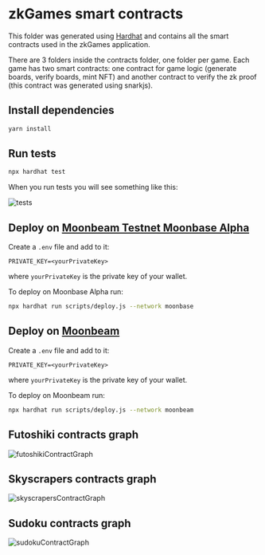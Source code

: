 # zkGames smart contracts

This folder was generated using [Hardhat](https://github.com/NomicFoundation/hardhat) and contains all the smart contracts used in the zkGames application.

There are 3 folders inside the contracts folder, one folder per game. Each game has two smart contracts: one contract for game logic (generate boards, verify boards, mint NFT) and another contract to verify the zk proof (this contract was generated using snarkjs).

## Install dependencies

```bash
yarn install
```

## Run tests

```bash
npx hardhat test
```

When you run tests you will see something like this:

![tests](https://user-images.githubusercontent.com/52170174/166123994-9c68c215-f538-4216-bd50-18d29d4fe4ba.png)

## Deploy on [Moonbeam Testnet Moonbase Alpha](https://moonbase.moonscan.io/)

Create a `.env` file and add to it:

```text
PRIVATE_KEY=<yourPrivateKey>
```

where `yourPrivateKey` is the private key of your wallet.

To deploy on Moonbase Alpha run:

```bash
npx hardhat run scripts/deploy.js --network moonbase
```

## Deploy on [Moonbeam](https://moonbeam.moonscan.io/)

Create a `.env` file and add to it:

```text
PRIVATE_KEY=<yourPrivateKey>
```

where `yourPrivateKey` is the private key of your wallet.

To deploy on Moonbeam run:

```bash
npx hardhat run scripts/deploy.js --network moonbeam
```

## Futoshiki contracts graph

![futoshikiContractGraph](https://user-images.githubusercontent.com/52170174/166124021-7e4ccae1-9872-48a4-8a89-686ff35e1587.svg)

## Skyscrapers contracts graph

![skyscrapersContractGraph](https://user-images.githubusercontent.com/52170174/166124030-6b159ee9-fc06-4f8b-b64f-12427f9324e9.svg)

## Sudoku contracts graph

![sudokuContractGraph](https://user-images.githubusercontent.com/52170174/166124035-d30acdd6-7fea-4016-a872-59179da939ce.svg)
